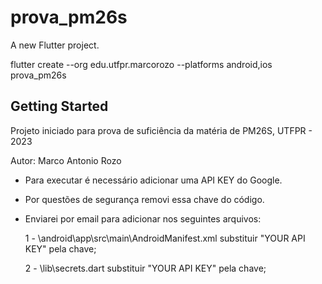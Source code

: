 # prova_pm26s

A new Flutter project.

flutter create --org edu.utfpr.marcorozo --platforms android,ios prova_pm26s

## Getting Started

Projeto iniciado para prova de suficiência da matéria de PM26S, UTFPR - 2023

Autor: Marco Antonio Rozo

- Para executar é necessário adicionar uma API KEY do Google.
- Por questões de segurança removi essa chave do código.
- Enviarei por email para adicionar nos seguintes arquivos:

    1 - \android\app\src\main\AndroidManifest.xml substituir "YOUR API KEY" pela chave;

    2 - \lib\secrets.dart substituir "YOUR API KEY" pela chave;